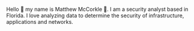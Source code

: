 Hello :wave: my name is Matthew McCorkle :man:. 
I am a security analyst based in Florida.
I love analyzing data to determine the security of infrastructure, applications and networks. 
